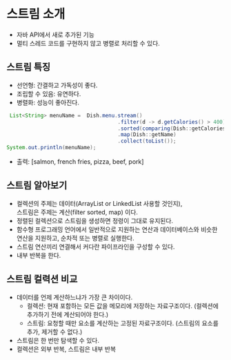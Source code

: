 # 스트림 소개

- 자바 API에서 새로 추가된 기능
- 멀티 스레드 코드를 구현하지 않고 병렬로 처리할 수 있다.

## 스트림 특징
- 선언형: 간결하고 가독성이 좋다.
- 조립할 수 있음: 유연하다.
- 병렬화: 성능이 좋아진다.

```java
 List<String> menuName =  Dish.menu.stream()
                                    .filter(d -> d.getCalories() > 400)
                                    .sorted(comparing(Dish::getCalories))
                                    .map(Dish::getName)
                                    .collect(toList());
System.out.println(menuName);
```
- 출력: [salmon, french fries, pizza, beef, pork]

## 스트림 알아보기
- 컬렉션의 주제는 데이터(ArrayList or LinkedList 사용할 것인지),  
    스트림은 주제는 계산(filter sorted, map) 이다.
- 정렬된 컬렉션으로 스트림을 생성하면 정령이 그대로 유지된다.
- 함수형 프로그래밍 언어에서 일반적으로 지원하는 연산과 데이터베이스와 비슷한 연산을 지원하고, 순차적 또는 병렬로 실행한다.
- 스트림 연산끼리 연결해서 커다란 파이프라인을 구성할 수 있다.
- 내부 반복을 한다.

## 스트림 컬력션 비교
- 데이터를 언제 계산하느냐가 가장 큰 차이이다.
    - 컬렉션: 현재 포함하는 모든 값을 메모리에 저장하는 자료구조이다. (컬렉션에 추가하기 전에 계산되어야 한다.)
    - 스트림: 요청할 때만 요소를 계산하는 고정된 자료구조이다. (스트림의 요소를 추가, 제거할 수 없다.)
- 스트림은 한 번만 탐색할 수 있다.
- 컬렉션은 외부 반복, 스트림은 내부 반복
